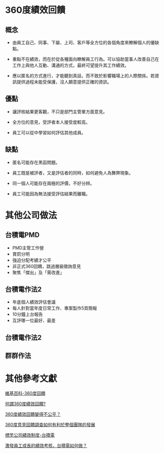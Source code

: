 # 360度績效回饋

## 概念
- 由員工自己、同事、下屬、上司、客戶等全方位的各個角度來瞭解個人的優缺點。
  
- 重點不在績效，而在於從各種面向瞭解員工行為。可以協助當事人改善自己在工作上與他人互動、溝通的方式，最終可望提升其工作績效。
  
- 應以匿名的方式進行，才能聽到真話，而不致於影響職場上的人際關係。若資訊提供過程未能受保護，沒人願意提供正確的資訊。

## 優點
- 讓評核結果更客觀，不只是部門主管單方面意見。
  
- 全方位的意見，受評者本人接受度較高。
  
- 員工可以從中學習如何評估其他成員。

## 缺點
- 匿名可能存在黑函問題。
  
- 員工既是被評者，又是評估者的同時，如何避免人為舞弊現象。
  
- 同一個人可能存在兩極的評價，不好分辨。
  
- 員工可能因為無法接受評估結果而離職。

# 其他公司做法

## 台積電PMD
- PMD主管工作營
- 賞罰分明
- 強迫分配考績才公平
- 非正式360回饋，跳過層級徵詢意見
- 聚焦「傑出」及「需改進」

## 台積電作法2
- 年底個人績效評估會議
- 每人針對當年度日常工作、專案製作5頁簡報
- 10分鐘上台報告
- 互評哪一位最好、最差

## 台積電作法2

## 群群作法

# 其他參考文獻

[維基百科-360度回饋](https://en.wikipedia.org/wiki/360-degree_feedback)

[何謂360度績效回饋?](https://www.hr.org.tw/hr_2.asp?autono=1696)

[360度績效回饋變得不公平？](https://hrmall.104.com.tw/blog/post/68331?type=6)

[360度意見回饋調查如何有利於整個團隊的發展](https://zh.surveymonkey.com/mp/360-employee-feedback-survey-example/
)

[標竿公司績效制度-台積電](http://www.wsibc.com/knowledge.php?order=desc&guid=42217e5e-8895-11e1-a931-003048d4f9fa)

[激發員工成長的績效考核，台積電如何做？](https://blog.104.com.tw/how-does-tsmc-do-performance-appraisal-to-stimulate-employee-growth/)
